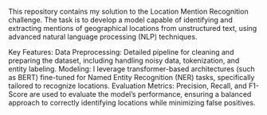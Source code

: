 This repository contains my solution to the Location Mention Recognition challenge. The task is to develop a model capable of identifying and extracting mentions of geographical locations from unstructured text, using advanced natural language processing (NLP) techniques.

Key Features:
Data Preprocessing: Detailed pipeline for cleaning and preparing the dataset, including handling noisy data, tokenization, and entity labeling.
Modeling: I leverage transformer-based architectures (such as BERT) fine-tuned for Named Entity Recognition (NER) tasks, specifically tailored to recognize locations.
Evaluation Metrics: Precision, Recall, and F1-Score are used to evaluate the model’s performance, ensuring a balanced approach to correctly identifying locations while minimizing false positives.
